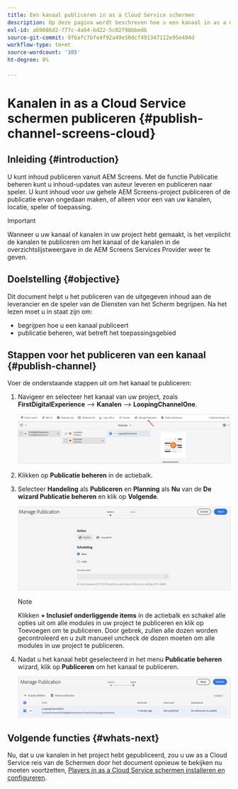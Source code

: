 ```yaml
---
title: Een kanaal publiceren in as a Cloud Service schermen
description: Op deze pagina wordt beschreven hoe u een kanaal in as a Cloud Service schermen publiceert.
exl-id: a69086d2-777c-4a94-bd22-5c02f98bbedb
source-git-commit: 9f6afc7bfe4f92a49e50dcf491347112e95e494d
workflow-type: tm+mt
source-wordcount: '305'
ht-degree: 0%

---
```


# Kanalen in as a Cloud Service schermen publiceren {#publish-channel-screens-cloud}

## Inleiding {#introduction}

U kunt inhoud publiceren vanuit AEM Screens. Met de functie Publicatie beheren kunt u inhoud-updates van auteur leveren en publiceren naar speler. U kunt inhoud voor uw gehele AEM Screens-project publiceren of de publicatie ervan ongedaan maken, of alleen voor een van uw kanalen, locatie, speler of toepassing.

>[!IMPORTANT]
>Wanneer u uw kanaal of kanalen in uw project hebt gemaakt, is het verplicht de kanalen te publiceren om het kanaal of de kanalen in de overzichtslijstweergave in de AEM Screens Services Provider weer te geven.

## Doelstelling {#objective}

Dit document helpt u het publiceren van de uitgegeven inhoud aan de leverancier en de speler van de Diensten van het Scherm begrijpen. Na het lezen moet u in staat zijn om:

* begrijpen hoe u een kanaal publiceert
* publicatie beheren, wat betreft het toepassingsgebied

## Stappen voor het publiceren van een kanaal {#publish-channel}

Voer de onderstaande stappen uit om het kanaal te publiceren:

1. Navigeer en selecteer het kanaal van uw project, zoals **FirstDigitalExperience** —> **Kanalen** —> **LoopingChannelOne**.

   ![](/help/screens-cloud/assets/create-content/managepub-1.png)

1. Klikken op **Publicatie beheren** in de actiebalk.

1. Selecteer **Handeling** als **Publiceren** en **Planning** als **Nu** van de **De wizard Publicatie beheren** en klik op **Volgende**.

   ![](/help/screens-cloud/assets/create-content/managepub-2.png)

   >[!NOTE]
   >Klikken **+ Inclusief onderliggende items** in de actiebalk en schakel alle opties uit om alle modules in uw project te publiceren en klik op Toevoegen om te publiceren. Door gebrek, zullen alle dozen worden gecontroleerd en u zult manueel uncheck de dozen moeten om alle modules in uw project te publiceren.

1. Nadat u het kanaal hebt geselecteerd in het menu **Publicatie beheren** wizard, klik op **Publiceren** om het kanaal te publiceren.

   ![](/help/screens-cloud/assets/create-content/managepub-3.png)


## Volgende functies {#whats-next}

Nu, dat u uw kanalen in het project hebt gepubliceerd, zou u uw as a Cloud Service reis van de Schermen door het document opnieuw te bekijken nu moeten voortzetten, [Players in as a Cloud Service schermen installeren en configureren](/help/screens-cloud/managing-players-registration/installing-screens-cloud-player.md).

